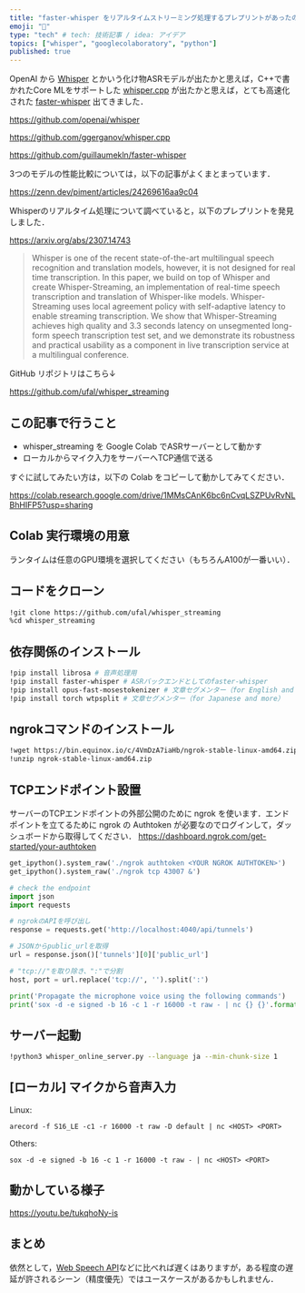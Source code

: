 ```yaml
---
title: "faster-whisper をリアルタイムストリーミング処理するプレプリントがあったのでColabで動かしてみた"
emoji: "🎤"
type: "tech" # tech: 技術記事 / idea: アイデア
topics: ["whisper", "googlecolaboratory", "python"]
published: true
---
```


OpenAI から [Whisper](https://github.com/openai/whisper) とかいう化け物ASRモデルが出たかと思えば，C++で書かれたCore MLをサポートした [whisper.cpp](https://github.com/ggerganov/whisper.cpp) が出たかと思えば，とても高速化された [faster-whisper](https://github.com/guillaumekln/faster-whisper) 出てきました．

https://github.com/openai/whisper

https://github.com/ggerganov/whisper.cpp

https://github.com/guillaumekln/faster-whisper

3つのモデルの性能比較については，以下の記事がよくまとまっています．

https://zenn.dev/piment/articles/24269616aa9c04


Whisperのリアルタイム処理について調べていると，以下のプレプリントを発見しました．

https://arxiv.org/abs/2307.14743

> Whisper is one of the recent state-of-the-art multilingual speech recognition and translation models, however, it is not designed for real time transcription. In this paper, we build on top of Whisper and create Whisper-Streaming, an implementation of real-time speech transcription and translation of Whisper-like models. Whisper-Streaming uses local agreement policy with self-adaptive latency to enable streaming transcription. We show that Whisper-Streaming achieves high quality and 3.3 seconds latency on unsegmented long-form speech transcription test set, and we demonstrate its robustness and practical usability as a component in live transcription service at a multilingual conference.

GitHub リポジトリはこちら↓

https://github.com/ufal/whisper_streaming

## この記事で行うこと

- whisper_streaming を Google Colab でASRサーバーとして動かす
- ローカルからマイク入力をサーバーへTCP通信で送る

すぐに試してみたい方は，以下の Colab をコピーして動かしてみてください．

https://colab.research.google.com/drive/1MMsCAnK6bc6nCvqLSZPUvRvNLBhHIFP5?usp=sharing

## Colab 実行環境の用意

ランタイムは任意のGPU環境を選択してください（もちろんA100が一番いい）．

## コードをクローン

```zsh
!git clone https://github.com/ufal/whisper_streaming
%cd whisper_streaming
```

## 依存関係のインストール

```zsh
!pip install librosa # 音声処理用
!pip install faster-whisper # ASRバックエンドとしてのfaster-whisper
!pip install opus-fast-mosestokenizer # 文章セグメンター（for English and more）
!pip install torch wtpsplit # 文章セグメンター（for Japanese and more）
```

## ngrokコマンドのインストール

```zsh
!wget https://bin.equinox.io/c/4VmDzA7iaHb/ngrok-stable-linux-amd64.zip
!unzip ngrok-stable-linux-amd64.zip
```

## TCPエンドポイント設置

サーバーのTCPエンドポイントの外部公開のために ngrok を使います．エンドポイントを立てるために ngrok の Authtoken が必要なのでログインして，ダッシュボードから取得してください．
https://dashboard.ngrok.com/get-started/your-authtoken

```python
get_ipython().system_raw('./ngrok authtoken <YOUR NGROK AUTHTOKEN>')
get_ipython().system_raw('./ngrok tcp 43007 &')
```

```python
# check the endpoint
import json
import requests

# ngrokのAPIを呼び出し
response = requests.get('http://localhost:4040/api/tunnels')

# JSONからpublic_urlを取得
url = response.json()['tunnels'][0]['public_url']

# "tcp://"を取り除き、":"で分割
host, port = url.replace('tcp://', '').split(':')

print('Propagate the microphone voice using the following commands')
print('sox -d -e signed -b 16 -c 1 -r 16000 -t raw - | nc {} {}'.format(host, port))
```

## サーバー起動

```zsh
!python3 whisper_online_server.py --language ja --min-chunk-size 1
```

## [ローカル] マイクから音声入力

Linux:
```
arecord -f S16_LE -c1 -r 16000 -t raw -D default | nc <HOST> <PORT>
```

Others:
```
sox -d -e signed -b 16 -c 1 -r 16000 -t raw - | nc <HOST> <PORT>
```

## 動かしている様子

https://youtu.be/tukqhoNy-is

## まとめ

依然として，[Web Speech API](https://developer.mozilla.org/ja/docs/Web/API/Web_Speech_API)などに比べれば遅くはありますが，ある程度の遅延が許されるシーン（精度優先）ではユースケースがあるかもしれません．
